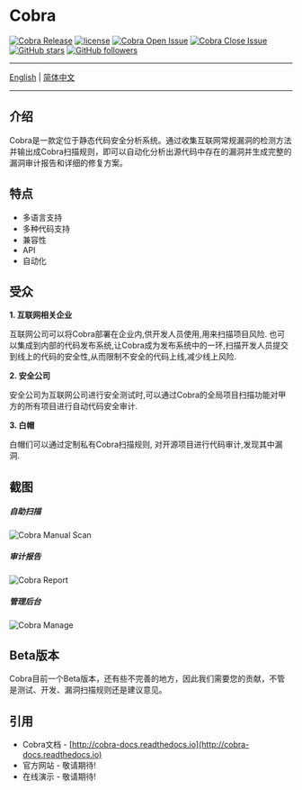 # Cobra
 [![Cobra Release](https://img.shields.io/github/release/wufeifei/cobra.svg)](https://github.com/wufeifei/cobra/releases)
 [![license](https://img.shields.io/github/license/mashape/apistatus.svg?maxAge=2592000)](https://github.com/wufeifei/cobra/blob/master/LICENSE)
 [![Cobra Open Issue](https://img.shields.io/github/issues-raw/wufeifei/cobra.svg)](https://github.com/wufeifei/cobra/issues)
 [![Cobra Close Issue](https://img.shields.io/github/issues-closed-raw/wufeifei/cobra.svg)](https://github.com/wufeifei/cobra/issues?q=is%3Aissue+is%3Aclosed)
 [![GitHub stars](https://img.shields.io/github/stars/wufeifei/cobra.svg?style=social&label=Star)](https://github.com/wufeifei/cobra/stargazers)
 [![GitHub followers](https://img.shields.io/github/followers/wufeifei.svg?style=social&label=Follow&maxAge=2592000)](https://github.com/wufeifei)

---
[English](https://github.com/wufeifei/cobra) | [简体中文](https://github.com/wufeifei/cobra/blob/master/README_zh-CN.md)

---

## 介绍
Cobra是一款定位于静态代码安全分析系统。通过收集互联网常规漏洞的检测方法并输出成Cobra扫描规则，即可以自动化分析出源代码中存在的漏洞并生成完整的漏洞审计报告和详细的修复方案。

## 特点
- 多语言支持
- 多种代码支持
- 兼容性
- API
- 自动化

## 受众
**1. 互联网相关企业**

互联网公司可以将Cobra部署在企业内,供开发人员使用,用来扫描项目风险.
也可以集成到内部的代码发布系统,让Cobra成为发布系统中的一环,扫描开发人员提交到线上的代码的安全性,从而限制不安全的代码上线,减少线上风险.

**2. 安全公司**

安全公司为互联网公司进行安全测试时,可以通过Cobra的全局项目扫描功能对甲方的所有项目进行自动代码安全审计.

**3. 白帽**

白帽们可以通过定制私有Cobra扫描规则, 对开源项目进行代码审计,发现其中漏洞.


## 截图
##### 自助扫描
![Cobra Manual Scan](https://raw.githubusercontent.com/wufeifei/cobra/master/docs/MANUAL.png)
##### 审计报告
![Cobra Report](https://raw.githubusercontent.com/wufeifei/cobra/master/docs/REPORT.png)
##### 管理后台
![Cobra Manage](https://raw.githubusercontent.com/wufeifei/cobra/master/docs/MANAGE.png)

## Beta版本
Cobra目前一个Beta版本，还有些不完善的地方，因此我们需要您的贡献，不管是测试、开发、漏洞扫描规则还是建议意见。

## 引用
- Cobra文档 - [http://cobra-docs.readthedocs.io](http://cobra-docs.readthedocs.io)
- 官方网站 - 敬请期待!
- 在线演示 - 敬请期待!

